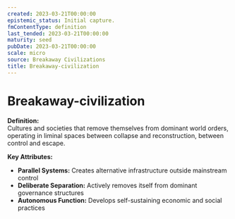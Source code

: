 ```yaml
---
created: 2023-03-21T00:00:00
epistemic_status: Initial capture.
fmContentType: definition
last_tended: 2023-03-21T00:00:00
maturity: seed
pubDate: 2023-03-21T00:00:00
scale: micro
source: Breakaway Civilizations
title: Breakaway-civilization
---
```


# Breakaway-civilization

**Definition:**  
Cultures and societies that remove themselves from dominant world orders, operating in liminal spaces between collapse and reconstruction, between control and escape.

**Key Attributes:**  
- **Parallel Systems:** Creates alternative infrastructure outside mainstream control  
- **Deliberate Separation:** Actively removes itself from dominant governance structures  
- **Autonomous Function:** Develops self-sustaining economic and social practices
